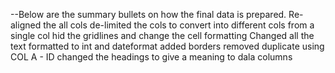 --Below are the summary bullets on how the final data is prepared.
Re-aligned the all cols
de-limited the cols to convert into different cols from a single col
hid the gridlines and change the cell formatting
Changed all the text formatted to int and dateformat
added borders
removed duplicate using COL A - ID
changed the headings to give a meaning to dala columns
